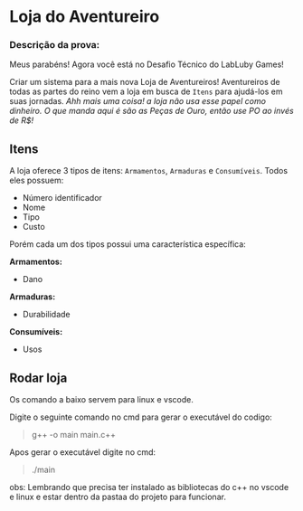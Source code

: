 # Loja do Aventureiro

### Descrição da prova:

Meus parabéns! Agora você está no Desafio Técnico do LabLuby Games! 

Criar um sistema para a mais nova Loja de Aventureiros! Aventureiros de todas as partes do reino vem a 
loja em busca de `Itens` para ajudá-los em suas jornadas.  _Ahh mais uma coisa! a loja não usa esse papel como dinheiro. O que manda aqui é são as Peças de Ouro, então use PO ao invés de R$!_

## Itens

A loja oferece 3 tipos de itens: `Armamentos`, `Armaduras` e `Consumíveis`. Todos eles possuem:
- Número identificador
- Nome
- Tipo
- Custo

Porém cada um dos tipos possui uma característica específica:

**Armamentos:**
- Dano

**Armaduras:**
- Durabilidade

**Consumíveis:**
- Usos

## Rodar loja

Os comando a baixo servem para linux e vscode.

Digite o seguinte comando no cmd para gerar o executável do codigo:
> g++ -o main main.c++ 

Apos gerar o executável digite no cmd:
> ./main

obs: Lembrando que precisa ter instalado as bibliotecas do c++ no vscode e linux e estar dentro da pastaa do projeto para funcionar.

